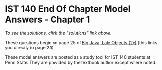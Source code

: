 # IST 140 End Of Chapter Model Answers - Chapter 1

*To see the solutions, click the "solutions" link above.*

These questions begin on page 25 of [Big Java, Late Objects (2e)](https://ebookcentral.proquest.com/lib/pensu/reader.action?docID=2055777&ppg=162) (this links you directly to page 25).

These model answers are posted as a study tool for IST 140 students at Penn State. They are provided by the textbook author except where noted.
